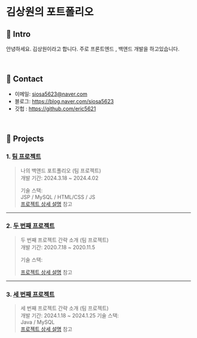 # 김상원의 포트폴리오
## :pushpin: Intro
안녕하세요. 김상원이라고 합니다. 주로 프론트엔드 , 백앤드 개발을 하고있습니다.

</br>

## :pushpin: Contact
- 이메일: siosa5623@naver.com
- 블로그: https://blog.naver.com/siosa5623
- 깃헙 : https://github.com/eric5621

</br>

## :pushpin: Projects
### 1. [팀 프로젝트](https://github.com/2024-SMHRD-KDT-BigData-23/BooksProject)
>나의 백앤드 포트폴리오 (팀 프로젝트)  
>개발 기간: 2024.3.18 ~ 2024.4.02  
>  
>기술 스택:  
>JSP / MySQL / HTML/CSS / JS   
>[프로젝트 상세 설명](https://github.com/2024-SMHRD-KDT-BigData-23/BooksProject?tab=readme-ov-file) 참고

---

### 2. [두 번째 프로젝트](미정)
>두 번째 프로젝트 간략 소개  (팀 프로젝트)  
>개발 기간: 2020.7.18 ~ 2020.11.5  
>  
>기술 스택:  
>  
>[프로젝트 상세 설명]() 참고

---

### 3. [세 번째 프로젝트]((https://github.com/YeonjaeMan/miniproject))
>세 번째 프로젝트 간략 소개  (팀 프로젝트)  
>개발 기간: 2024.1.18 ~ 2024.1.25
>기술 스택:  
>Java / MySQL  
>[프로젝트 상세 설명](https://github.com/YeonjaeMan/miniproject/blob/main/README.md) 참고
